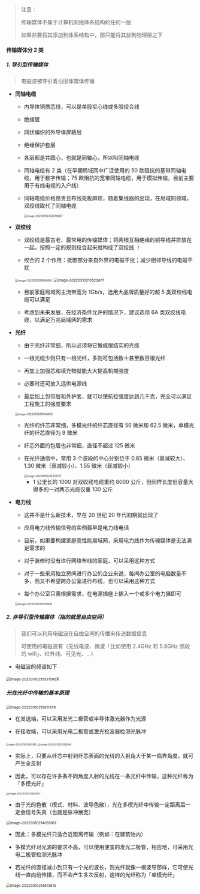 > 注意：
>
> 传输媒体不属于计算机网络体系结构的任何一层
>
> 如果非要将其添加到体系结构中，那只能将其放到物理层之下

#### 传输媒体分 2 类

##### 1. 导引型传输媒体

> 电磁波被导引着沿固体媒体传播

- **同轴电缆**

  - 内导体铜质芯线，可以是单股实心线或多股绞合线

  - 绝缘层

  - 网状编织的外导体屏蔽层

  - 绝缘保护套层

  - 各层都是共圆心，也就是同轴心，所以叫同轴电缆

  - 同轴电缆有 2 类（在早期局域网中广泛使用的 50 欧阻抗的基带同轴电缆，用于数字传输；75 欧阻抗的宽带同轴电缆，用于模拟传输，目前主要用于有线电视的入户线）

  - 同轴电缆价格昂贵且布线死板麻烦，随着集线器的出现，在局域网领域，双绞线取代了同轴电缆

	<img src="https://gitee.com/pj-l/imgs-1/raw/master/image-20220310202736087.png" alt="image-20220310202736087" style="zoom:50%;" />

- **双绞线**

	- 双绞线是最古老、最常用的传输媒体；将两根互相绝缘的铜导线并排放在一起，按照一定的规则绞合起来就构成了双绞线 ！

	- 绞合的 2 个作用：抵御部分来自外界的电磁干扰；减少相邻导线的电磁干扰

	<img src="https://gitee.com/pj-l/imgs-1/raw/master/image-20220310210416165.png" alt="image-20220310210416165" style="zoom:50%;" />

	<img src="https://gitee.com/pj-l/imgs-1/raw/master/image-20220310210522677.png" alt="image-20220310210522677" style="zoom: 67%;" />

	- 目前家庭局域网主流带宽为 1Gb/s，选用大品牌质量好的超 5 类双绞线电缆可以满足

	- 考虑到未来发展，在经济条件允许的情况下，建议选用 6A 类双绞线电缆，以满足万兆局域网的需求

- **光纤**

	- 由于光纤非常细，所以必须将它做成很结实的光缆

	- 一根光缆少则只有一根光纤，多则可包括数十甚至数百根光纤

	- 再加上加强芯和填充物就能大大提高机械强度

	- 必要时还可放入远供电源线

	- 最后加上包带层和外护套，就可以使抗拉强度达到几千克，完全可以满足工程施工的强度要求

	<img src="https://gitee.com/pj-l/imgs-1/raw/master/image-20220310211946825.png" alt="image-20220310211946825" style="zoom:50%;" />

	- 光纤的纤芯非常细，多模光纤的纤芯直径有 50 微米和 62.5 微米，单模光纤的纤芯直径为 9 微米

  - 纤芯外面的包层也非常细，直径不超过 125 微米

  - 在光纤通信中，常用 3 个波段的中心分别位于 0.85 微米（衰减较大）、1.30 微米（衰减较小）、1.55 微米（衰减较小）

	<img src="https://gitee.com/pj-l/imgs-1/raw/master/image-20220310212353717.png" alt="image-20220310212353717" style="zoom:50%;" />

	- 1 公里长的 1000 对双绞线电缆重约 8000 公斤，但同样长度但容量大得多的一对两芯光缆仅重 100 公斤

- **电力线**

	- 这并不是什么新技术，早在 20 世纪 20 年代初期就出现了

	- 应用电力线传输信号的实例最早是电力线电话

	- 目前，如果要构建家庭高性能局域网，采用电力线作为传输媒体是无法满足需求的

	- 对于装修时没有进行网络布线的家庭，可以采用这种方式

	- 对于一些采用独立房间进行办公的企业来说，每间办公室的电脑数量不多，而又不希望跨办公室进行布线，也可以采用这种方式

	- 每个办公室只需根据需求，在电源插座上插入一个或多个电力猫即可

	<img src="https://gitee.com/pj-l/imgs-1/raw/master/image-20220310215216691.png" alt="image-20220310215216691" style="zoom:50%;" />

##### 2. 非导引型传输媒体（指的就是自由空间）

> 我们可以利用电磁波在自由空间的传播来传送数据信息
> 
> 可使用的电磁波有（无线电波、微波「比如使用 2.4GHz 和 5.8GHz 频段的 wifi」、红外线、可见光、...）

- 电磁波的频谱如下

<img src="https://gitee.com/pj-l/imgs-1/raw/master/image-20220310215531595.png" alt="image-20220310215531595" style="zoom: 67%;" />x



##### 光在光纤中传输的基本原理

<img src="https://gitee.com/pj-l/imgs-1/raw/master/image-20220310212611479.png" alt="image-20220310212611479" style="zoom:67%;" />

- 在发送端，可以采用发光二极管或半导体激光器作为光源

- 在接收端，可以采用光电二极管或激光检波器检测光脉冲

<img src="https://gitee.com/pj-l/imgs-1/raw/master/image-20220310213001369.png" alt="image-20220310213001369" style="zoom: 40%;" />

<img src="https://gitee.com/pj-l/imgs-1/raw/master/image-20220310213120049.png" alt="image-20220310213120049" style="zoom:44%;" />

- 实际上，只要从纤芯中射到纤芯表面的光线的入射角大于某一临界角度，就可产生全反射

- 因此，可以存在许多条不同角度入射的光线在一条光纤中传输，这种光纤称为「多模光纤」

<img src="https://gitee.com/pj-l/imgs-1/raw/master/image-20220310213633057.png" alt="image-20220310213633057" style="zoom:45%;" />

- 由于光的色散（模式、材料、波导色散），光在多模光纤中传输一定距离后一定会信号失真（也就是脉冲展宽）

<img src="https://gitee.com/pj-l/imgs-1/raw/master/image-20220310214055912.png" alt="image-20220310214055912" style="zoom:67%;" />

- 因此：多模光纤只适合近距离传输（例如：在建筑物内）

- 多模光纤对光源的要求不高，可以使用便宜的发光二极管，相应地，可采用光电二极管检测光脉冲

- 若光纤的直径减小到只有一个光的波长，则光纤就像一根波导那样，它可使光线一直向前传播，而不会产生多次反射，这样的光纤称为「单模光纤」

<img src="https://gitee.com/pj-l/imgs-1/raw/master/image-20220310214613816.png" alt="image-20220310214613816" style="zoom: 67%;" />
